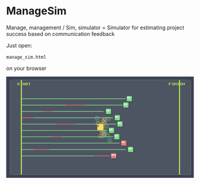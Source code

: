 # ManageSim
Manage, management / Sim, simulator = Simulator for estimating project success based on communication feedback

Just open:

```
manage_sim.html
```

on your browser

![Manage Sim](manage_sim.png)
